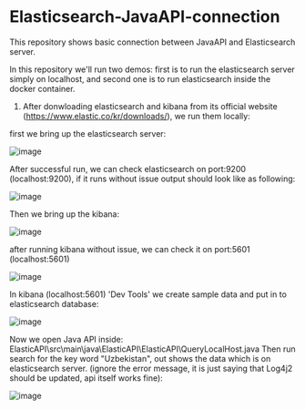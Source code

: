 # Elasticsearch-JavaAPI-connection
This repository shows basic connection between JavaAPI and Elasticsearch server.

In this repository we'll run two demos: first is to run the elasticsearch server simply on localhost, and second one is to run elasticsearch inside the docker container.

1) After donwloading elasticsearch and kibana from its official website (https://www.elastic.co/kr/downloads/), we run them locally:

first we bring up the elasticsearch server:

![image](https://user-images.githubusercontent.com/24220136/227844385-3d872be4-1833-4288-8561-3d0d23bac9e2.png)

After successful run, we can check elasticsearch on port:9200 (localhost:9200), if it runs without issue output should look like as following:

![image](https://user-images.githubusercontent.com/24220136/227844513-f5be5821-12c1-4276-a90d-15c1c95fef2b.png)

Then we bring up the kibana:

![image](https://user-images.githubusercontent.com/24220136/227844638-578756ad-0ce4-4165-943e-35328ae0bd5b.png)


after running kibana without issue, we can check it on port:5601 (localhost:5601)

![image](https://user-images.githubusercontent.com/24220136/227845001-78c50910-1e30-4d0e-b64a-5554631970cf.png)

In kibana (localhost:5601) 'Dev Tools' we create sample data and put in to elasticsearch database:

![image](https://user-images.githubusercontent.com/24220136/227845470-9805635e-dc30-4110-a5c1-c0f9b51953b3.png)

Now we open Java API inside: ElasticAPI\src\main\java\ElasticAPI\ElasticAPI\QueryLocalHost.java
Then run search for the key word "Uzbekistan", out shows the data which is on elasticsearch server. (ignore the error message, it is just saying that Log4j2 should be updated, api itself works fine):

![image](https://user-images.githubusercontent.com/24220136/227845751-e5aeb7c1-6de0-4591-8a6f-e0375da83407.png)



